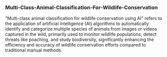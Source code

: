 ### Multi-Class-Animal-Classification-For-Wildlife-Conservation
"Multi-class animal classification for wildlife conservation using AI" refers to the application of artificial intelligence (AI) algorithms to automatically identify and categorize multiple species of animals from images or videos captured in the wild, primarily used to monitor wildlife populations, detect threats like poaching, and study biodiversity, significantly enhancing the efficiency and accuracy of wildlife conservation efforts compared to traditional manual methods.
